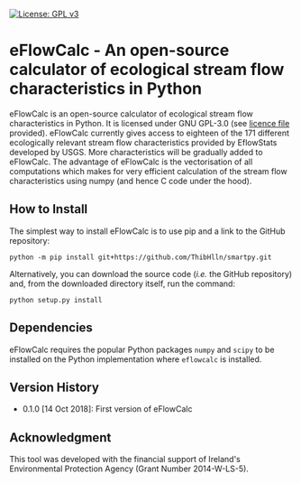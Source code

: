 [![License: GPL v3](https://img.shields.io/badge/License-GPL%20v3-blue.svg)](https://www.gnu.org/licenses/gpl-3.0)

# eFlowCalc - An open-source calculator of ecological stream flow characteristics in Python

eFlowCalc is an open-source calculator of ecological stream flow characteristics in Python. It is licensed under GNU GPL-3.0 (see [licence file](LICENCE.md) provided). eFlowCalc currently gives access to eighteen of the 171 different ecologically relevant stream flow characteristics provided by EflowStats developed by USGS. More characteristics will be gradually added to eFlowCalc. The advantage of eFlowCalc is the vectorisation of all computations which makes for very efficient calculation of the stream flow characteristics using numpy (and hence C code under the hood).

## How to Install

The simplest way to install eFlowCalc is to use pip and a link to the GitHub repository:

	python -m pip install git+https://github.com/ThibHlln/smartpy.git

Alternatively, you can download the source code (*i.e.* the GitHub repository) and, from the downloaded directory itself, run the command:

    python setup.py install

## Dependencies

eFlowCalc requires the popular Python packages `numpy` and `scipy` to be installed on the Python implementation where `eflowcalc` is installed.

## Version History

* 0.1.0 [14 Oct 2018]: First version of eFlowCalc

## Acknowledgment

This tool was developed with the financial support of Ireland's Environmental Protection Agency (Grant Number 2014-W-LS-5).